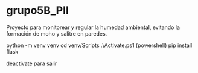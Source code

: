 # grupo5B_PII
Proyecto para monitorear y regular la humedad ambiental, evitando la formación de moho y salitre en paredes.

python -m venv venv
cd venv/Scripts
.\Activate.ps1 (powershell)
pip install flask

deactivate para salir